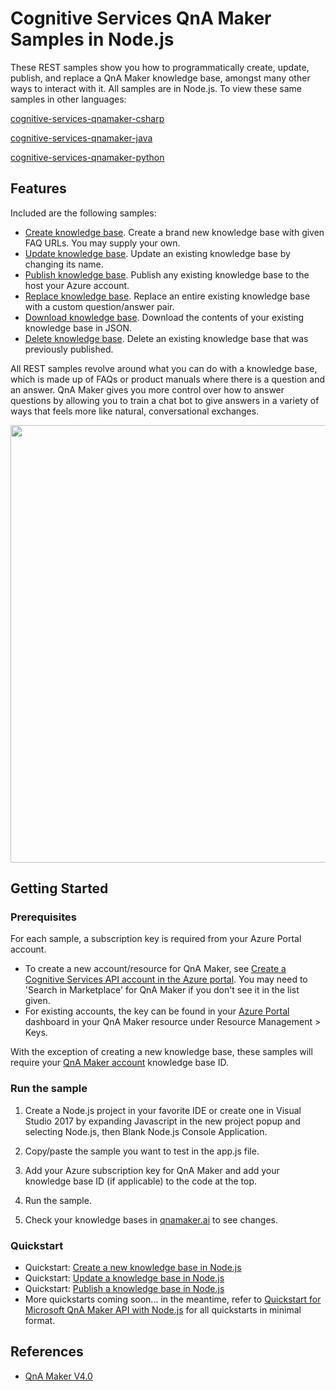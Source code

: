 # Cognitive Services QnA Maker Samples in Node.js

These REST samples show you how to programmatically create, update, publish, and replace a QnA Maker knowledge base, amongst many other ways to interact with it. All samples are in Node.js. To view these same samples in other languages:

[cognitive-services-qnamaker-csharp](https://github.com/Azure-Samples/cognitive-services-qnamaker-csharp)

[cognitive-services-qnamaker-java](https://github.com/Azure-Samples/cognitive-services-qnamaker-java)

[cognitive-services-qnamaker-python](https://github.com/Azure-Samples/cognitive-services-qnamaker-python)

## Features

Included are the following samples:

* [Create knowledge base](https://github.com/Azure-Samples/cognitive-services-qnamaker-python/blob/master/create-new-knowledge-base.js). Create a brand new knowledge base with given FAQ URLs. You may supply your own.
* [Update knowledge base](https://github.com/Azure-Samples/cognitive-services-qnamaker-python/blob/master/update-knowledge-base.js). Update an existing knowledge base by changing its name.
* [Publish knowledge base](https://github.com/Azure-Samples/cognitive-services-qnamaker-python/blob/master/publish-knowledge-base.js). Publish any existing knowledge base to the host your Azure account.
* [Replace knowledge base](https://github.com/Azure-Samples/cognitive-services-qnamaker-python/blob/master/replace-knowledge-base.js). Replace an entire existing knowledge base with a custom question/answer pair.
* [Download knowledge base](https://github.com/Azure-Samples/cognitive-services-qnamaker-python/blob/master/download-knowledge-base.js). Download the contents of your existing knowledge base in JSON.
* [Delete knowledge base](https://github.com/Azure-Samples/cognitive-services-qnamaker-nodejs/blob/master/delete-knowledge-base.js). Delete an existing knowledge base that was previously published.

All REST samples revolve around what you can do with a knowledge base, which is made up of FAQs or product manuals where there is a question and an answer. QnA Maker gives you more control over how to answer questions by allowing you to train a chat bot to give answers in a variety of ways that feels more like natural, conversational exchanges.

<img src="https://docs.microsoft.com/en-us/azure/cognitive-services/qnamaker/media/botFrameworkArch.png" width="700">

## Getting Started

### Prerequisites

For each sample, a subscription key is required from your Azure Portal account. 
* To create a new account/resource for QnA Maker, see [Create a Cognitive Services API account in the Azure portal](https://docs.microsoft.com/en-us/azure/cognitive-services/cognitive-services-apis-create-account). You may need to 'Search in Marketplace' for QnA Maker if you don't see it in the list given.  
* For existing accounts, the key can be found in your [Azure Portal](https://ms.portal.azure.com/) dashboard in your QnA Maker resource under Resource Management > Keys. 

With the exception of creating a new knowledge base, these samples will require your [QnA Maker account](https://www.qnamaker.ai/Home/MyServices) knowledge base ID. 

### Run the sample

1. Create a Node.js project in your favorite IDE or create one in Visual Studio 2017 by expanding Javascript in the new project popup and selecting Node.js, then Blank Node.js Console Application.

1. Copy/paste the sample you want to test in the app.js file.

1. Add your Azure subscription key for QnA Maker and add your knowledge base ID (if applicable) to the code at the top.

1. Run the sample.

1. Check your knowledge bases in [qnamaker.ai](https://www.qnamaker.ai/Home/MyServices) to see changes.

### Quickstart

* Quickstart: [Create a new knowledge base in Node.js](https://docs.microsoft.com/en-us/azure/cognitive-services/qnamaker/quickstarts/create-new-kb-nodejs)
* Quickstart: [Update a knowledge base in Node.js](https://docs.microsoft.com/en-us/azure/cognitive-services/qnamaker/quickstarts/update-kb-nodejs)
* Quickstart: [Publish a knowledge base in Node.js](https://docs.microsoft.com/en-us/azure/cognitive-services/qnamaker/quickstarts/publish-kb-nodejs)
* More quickstarts coming soon... in the meantime, refer to [Quickstart for Microsoft QnA Maker API with Node.js](https://docs.microsoft.com/en-us/azure/cognitive-services/qnamaker/quickstarts/nodejs) for all quickstarts in minimal format.

## References

* [QnA Maker V4.0](https://westus.dev.cognitive.microsoft.com/docs/services/5a93fcf85b4ccd136866eb37/operations/5ac266295b4ccd1554da75ff)

